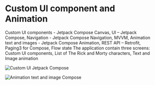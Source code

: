 # Custom UI component and Animation
Custom UI components - Jetpack Compose Canvas, UI – Jetpack Compose, Navigation - Jetpack Compose Navigation, MVVM, Animation text and images - Jetpack Compose Animation, REST API – Retrofit,  Paging3 for Compose, Flow state  The application contain three screens: Custom UI components, List of The Rick and Morty characters, Text and Image animation


![Custom UI Jetpack Compose](https://user-images.githubusercontent.com/83759412/158952983-a29910cf-70a4-4b29-9abd-f91755b601a2.gif)


![Animation text and image Compose](https://user-images.githubusercontent.com/83759412/158953037-1384944e-65df-4386-bea1-96e5eba63066.gif)
